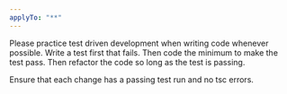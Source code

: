 ```yaml
---
applyTo: "**"
---
```


Please practice test driven development when writing code whenever possible. Write a test first that fails. Then code the minimum to make the test pass. Then refactor the code so long as the test is passing.

Ensure that each change has a passing test run and no tsc errors.
